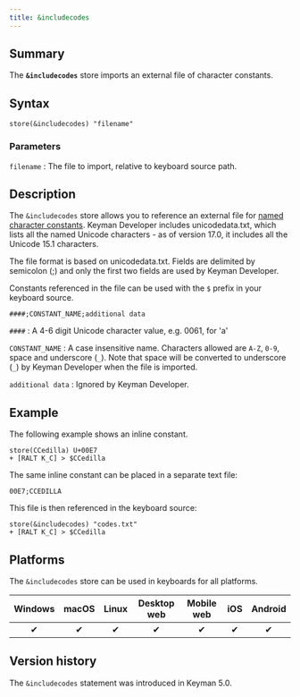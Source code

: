 ```yaml
---
title: &includecodes
---
```


## Summary

The **`&includecodes`** store imports an external file of character
constants.

## Syntax

```
store(&includecodes) "filename"
```

### Parameters

`filename`
:   The file to import, relative to keyboard source path.

## Description

The `&includecodes` store allows you to reference an external file for
[named character constants](../guide/constants). Keyman Developer
includes unicodedata.txt, which lists all the named Unicode characters -
as of version 17.0, it includes all the Unicode 15.1 characters.

The file format is based on unicodedata.txt. Fields are delimited by
semicolon (;) and only the first two fields are used by Keyman
Developer.

Constants referenced in the file can be used with the `$` prefix in your
keyboard source.

``` none
####;CONSTANT_NAME;additional data
```

`####`
:   A 4-6 digit Unicode character value, e.g. 0061, for 'a'

`CONSTANT_NAME`
:   A case insensitive name. Characters allowed are `A-Z`, `0-9`, space
    and underscore (`_`). Note that space will be converted to
    underscore (`_`) by Keyman Developer when the file is imported.

`additional data`
:   Ignored by Keyman Developer.

## Example

The following example shows an inline constant.

```
store(CCedilla) U+00E7
+ [RALT K_C] > $CCedilla
```

The same inline constant can be placed in a separate text file:

``` none
00E7;CCEDILLA
```

This file is then referenced in the keyboard source:

```
store(&includecodes) "codes.txt"
+ [RALT K_C] > $CCedilla
```

## Platforms

The `&includecodes` store can be used in keyboards for all platforms.

| Windows | macOS | Linux | Desktop web | Mobile web | iOS | Android |
|:-------:|:-----:|:-----:|:-----------:|:----------:|:---:|:-------:|
| ✔       | ✔     | ✔     | ✔           | ✔          | ✔   | ✔       |

## Version history

The `&includecodes` statement was introduced in Keyman 5.0.
